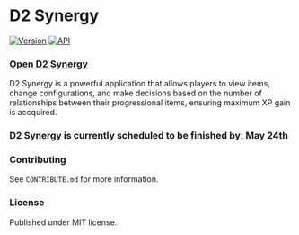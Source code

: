 # D2 Synergy

[![Version](https://img.shields.io/badge/Version-ALPHA-yellow)](https://github.com/brendanprice2003/D2Synergy_v0.3)
[![API](https://img.shields.io/badge/API-Bungie.net-green)](https://bungie-net.github.io/multi/index.html)

### [Open D2 Synergy](https://synergy.brendanprice.xyz/user)

D2 Synergy is a powerful application that allows players to view items, change configurations, and make decisions based on the number of relationships between their progressional items, ensuring maximum XP gain is accquired.

### D2 Synergy is currently scheduled to be finished by: May 24th

### Contributing

See `CONTRIBUTE.md` for more information.

### License

Published under MIT license.
